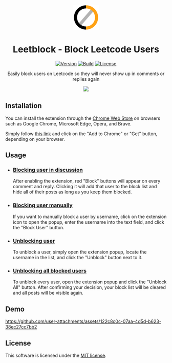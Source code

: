 <p align="center">
    <img src="src/images/icon.png" width="80"/>
</p>

<h1 align="center">Leetblock - Block Leetcode Users</h1>

<div align="center">

[![Version](https://img.shields.io/badge/version-v1.0.0-blue)](https://github.com/niklashenning/leetcode-block-users)
[![Build](https://img.shields.io/badge/build-passing-neon)](https://github.com/niklashenning/leetcode-block-users)
[![License](https://img.shields.io/badge/license-MIT-green)](https://github.com/niklashenning/leetcode-block-users/blob/master/LICENSE)

</div>

<p align="center">Easily block users on Leetcode so they will never show up in comments or replies again</p>

<p align="center">
    <img src="https://github.com/user-attachments/assets/03e9fcc6-1e48-44b0-97ec-cd92266a1401" width="650px"/>
</p>

## Installation
You can install the extension through the [Chrome Web Store](https://github.com/niklashenning/leetcode-block-users) on browsers such as Google Chrome, Microsoft Edge, Opera, and Brave.

Simply follow [this link](https://github.com/niklashenning/leetcode-block-users) and click on the "Add to Chrome" or "Get" button, depending on your browser.

## Usage

- ### <ins>Blocking user in discussion</u>
    After enabling the extension, red "Block" buttons will appear on every comment and reply. Clicking it will add that user to the block list and hide all of their posts as long as you keep them blocked.

- ### <ins>Blocking user manually</u>
    If you want to manually block a user by username, click on the extension icon to open the popup, enter the username into the text field, and click the "Block User" button.

- ### <ins>Unblocking user</u>
    To unblock a user, simply open the extension popup, locate the username in the list, and click the "Unblock" button next to it.

- ### <ins>Unblocking all blocked users</u>
    To unblock every user, open the extension popup and click the "Unblock All" button. After confirming your decision, your block list will be cleared and all posts will be visible again.


## Demo
https://github.com/user-attachments/assets/122c8c0c-07aa-4d5d-b623-38ec27cc7bb2

## License
This software is licensed under the [MIT license](LICENSE).